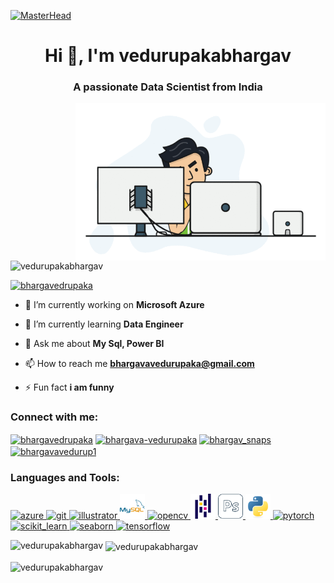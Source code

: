 [![MasterHead](https://camo.githubusercontent.com/37a4da575381e6eb7f937878b48ae504dbcd2ea0e8762cce1ff4936c9f8301dc/68747470733a2f2f692e70696e696d672e636f6d2f6f726967696e616c732f39652f30612f63382f39653061633832626331376666303037303864613662643039353933313737652e676966)](https://vedurupakabhargav.io)
<h1 align="center">Hi 👋, I'm vedurupakabhargav</h1>
<h3 align="center">A passionate Data Scientist from India</h3>
<img align="right" alt="Coding" width="400" src="https://raw.githubusercontent.com/tarunrajput/tarunrajput/main/profile.gif">

<p align="left"> <img src="https://komarev.com/ghpvc/?username=vedurupakabhargav&label=Profile%20views&color=0e75b6&style=flat" alt="vedurupakabhargav" /> </p>

<p align="left"> <a href="https://twitter.com/bhargavedrupaka" target="blank"><img src="https://img.shields.io/twitter/follow/bhargavedrupaka?logo=twitter&style=for-the-badge" alt="bhargavedrupaka" /></a> </p>

- 🔭 I’m currently working on **Microsoft Azure**

- 🌱 I’m currently learning **Data Engineer**

- 💬 Ask me about **My Sql, Power BI**

- 📫 How to reach me **bhargavavedurupaka@gmail.com**

- ⚡ Fun fact **i am funny**

<h3 align="left">Connect with me:</h3>
<p align="left">
<a href="https://twitter.com/bhargavedrupaka" target="blank"><img align="center" src="https://raw.githubusercontent.com/rahuldkjain/github-profile-readme-generator/master/src/images/icons/Social/twitter.svg" alt="bhargavedrupaka" height="30" width="40" /></a>
<a href="https://linkedin.com/in/bhargava-vedurupaka" target="blank"><img align="center" src="https://raw.githubusercontent.com/rahuldkjain/github-profile-readme-generator/master/src/images/icons/Social/linked-in-alt.svg" alt="bhargava-vedurupaka" height="30" width="40" /></a>
<a href="https://instagram.com/bhargav_snaps" target="blank"><img align="center" src="https://raw.githubusercontent.com/rahuldkjain/github-profile-readme-generator/master/src/images/icons/Social/instagram.svg" alt="bhargav_snaps" height="30" width="40" /></a>
<a href="https://www.hackerrank.com/bhargavavedurup1" target="blank"><img align="center" src="https://raw.githubusercontent.com/rahuldkjain/github-profile-readme-generator/master/src/images/icons/Social/hackerrank.svg" alt="bhargavavedurup1" height="30" width="40" /></a>
</p>

<h3 align="left">Languages and Tools:</h3>
<p align="left"> <a href="https://azure.microsoft.com/en-in/" target="_blank" rel="noreferrer"> <img src="https://www.vectorlogo.zone/logos/microsoft_azure/microsoft_azure-icon.svg" alt="azure" width="40" height="40"/> </a> <a href="https://git-scm.com/" target="_blank" rel="noreferrer"> <img src="https://www.vectorlogo.zone/logos/git-scm/git-scm-icon.svg" alt="git" width="40" height="40"/> </a> <a href="https://www.adobe.com/in/products/illustrator.html" target="_blank" rel="noreferrer"> <img src="https://www.vectorlogo.zone/logos/adobe_illustrator/adobe_illustrator-icon.svg" alt="illustrator" width="40" height="40"/> </a> <a href="https://www.mysql.com/" target="_blank" rel="noreferrer"> <img src="https://raw.githubusercontent.com/devicons/devicon/master/icons/mysql/mysql-original-wordmark.svg" alt="mysql" width="40" height="40"/> </a> <a href="https://opencv.org/" target="_blank" rel="noreferrer"> <img src="https://www.vectorlogo.zone/logos/opencv/opencv-icon.svg" alt="opencv" width="40" height="40"/> </a> <a href="https://pandas.pydata.org/" target="_blank" rel="noreferrer"> <img src="https://raw.githubusercontent.com/devicons/devicon/2ae2a900d2f041da66e950e4d48052658d850630/icons/pandas/pandas-original.svg" alt="pandas" width="40" height="40"/> </a> <a href="https://www.photoshop.com/en" target="_blank" rel="noreferrer"> <img src="https://raw.githubusercontent.com/devicons/devicon/master/icons/photoshop/photoshop-line.svg" alt="photoshop" width="40" height="40"/> </a> <a href="https://www.python.org" target="_blank" rel="noreferrer"> <img src="https://raw.githubusercontent.com/devicons/devicon/master/icons/python/python-original.svg" alt="python" width="40" height="40"/> </a> <a href="https://pytorch.org/" target="_blank" rel="noreferrer"> <img src="https://www.vectorlogo.zone/logos/pytorch/pytorch-icon.svg" alt="pytorch" width="40" height="40"/> </a> <a href="https://scikit-learn.org/" target="_blank" rel="noreferrer"> <img src="https://upload.wikimedia.org/wikipedia/commons/0/05/Scikit_learn_logo_small.svg" alt="scikit_learn" width="40" height="40"/> </a> <a href="https://seaborn.pydata.org/" target="_blank" rel="noreferrer"> <img src="https://seaborn.pydata.org/_images/logo-mark-lightbg.svg" alt="seaborn" width="40" height="40"/> </a> <a href="https://www.tensorflow.org" target="_blank" rel="noreferrer"> <img src="https://www.vectorlogo.zone/logos/tensorflow/tensorflow-icon.svg" alt="tensorflow" width="40" height="40"/> </a> </p>

<p><img align="left" src="https://github-readme-stats.vercel.app/api/top-langs?username=vedurupakabhargav&show_icons=true&locale=en&layout=compact" alt="vedurupakabhargav" /></p>

<p>&nbsp;<img align="center" src="https://github-readme-stats.vercel.app/api?username=vedurupakabhargav&show_icons=true&locale=en" alt="vedurupakabhargav" /></p>

<p><img align="center" src="https://github-readme-streak-stats.herokuapp.com/?user=vedurupakabhargav&" alt="vedurupakabhargav" /></p>

